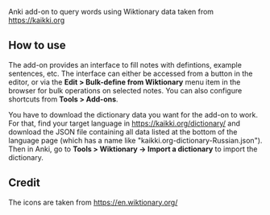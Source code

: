 Anki add-on to query words using Wiktionary data taken from https://kaikki.org

## How to use

The add-on provides an interface to fill notes with defintions, example sentences, etc.
The interface can either be accessed from a button in the editor, or via the **Edit > Bulk-define from Wiktionary** menu
item in the browser for bulk operations on selected notes. You can also configure shortcuts from **Tools > Add-ons**.

You have to download the dictionary data you want for the add-on to work.
For that, find your target language in https://kaikki.org/dictionary/ and download the JSON file containing all data listed at the bottom of the language page (which has a name like "kaikki.org-dictionary-Russian.json").
Then in Anki, go to **Tools > Wiktionary -> Import a dictionary** to import the dictionary.

## Credit

The icons are taken from https://en.wiktionary.org/
